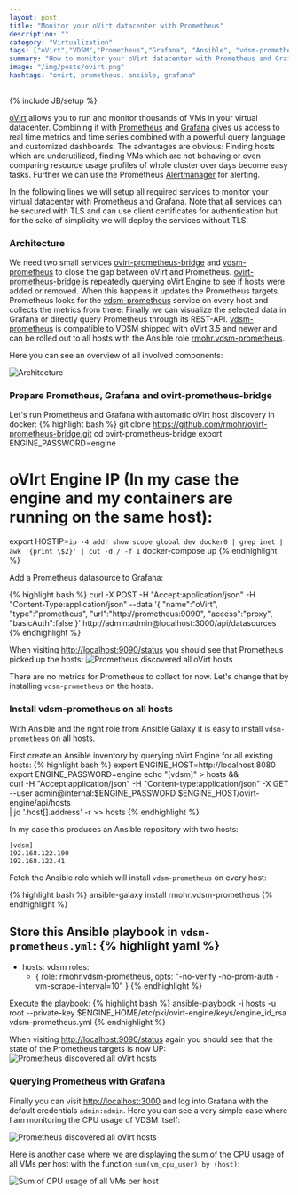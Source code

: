 ```yaml
---
layout: post
title: "Monitor your oVirt datacenter with Prometheus"
description: ""
category: "Virtualization"
tags: ["oVirt","VDSM","Prometheus","Grafana", "Ansible", "vdsm-prometheus"]
summary: "How to monitor your oVirt datacenter with Prometheus and Grafana."
image: "/img/posts/ovirt.png"
hashtags: "ovirt, prometheus, ansible, grafana"
---
```

{% include JB/setup %}

[oVirt](http://ovirt.org) allows you to run and monitor thousands of VMs in
your virtual datacenter. Combining it with [Prometheus](https://prometheus.io/)
and [Grafana](http://grafana.org/) gives us access to real time metrics and
time series combined with a powerful query language and customized dashboards.
The advantages are obvious: Finding hosts which are underutilized, finding VMs
which are not behaving or even comparing resource usage profiles of whole
cluster over days become easy tasks. Further we can use the Prometheus
[Alertmanager](https://prometheus.io/docs/alerting/alertmanager/) for alerting.

In the following lines we will setup all required services to monitor your
virtual datacenter with Prometheus and Grafana. Note that all services can be
secured with TLS and can use client certificates for authentication but for
the sake of simplicity we will deploy the services without TLS.

### Architecture
We need two small services
[ovirt-prometheus-bridge](https://github.com/rmohr/ovirt-prometheus-bridge) and
[vdsm-prometheus](https://github.com/rmohr/vdsm-prometheus) to close the gap
between oVirt and Prometheus.
[ovirt-prometheus-bridge](https://github.com/rmohr/ovirt-prometheus-bridge) is
repeatedly querying oVirt Engine to see if hosts were added or removed. When
this happens it updates the Prometheus targets. Prometheus looks for the
[vdsm-prometheus](https://github.com/rmohr/vdsm-prometheus) service on every
host and collects the metrics from there. Finally we can visualize the selected
data in Grafana or directly query Prometheus through its REST-API.
[vdsm-prometheus](https://github.com/rmohr/vdsm-prometheus) is compatible to
VDSM shipped with oVirt 3.5 and newer and can be rolled out to all hosts with
the Ansible role
[rmohr.vdsm-prometheus](https://galaxy.ansible.com/rmohr/vdsm-prometheus/).

Here you can see an overview of all involved components:
<div>
<img src="{{ site.url }}/img/posts/ovirt-host-monitoring-architecture.png" style="max-width: 50%;height: auto;display:block min-width:25em" alt="Architecture"> 
</div>

### Prepare Prometheus, Grafana and ovirt-prometheus-bridge
Let's run Prometheus and Grafana with automatic oVirt host discovery in docker:
{% highlight bash %}
git clone https://github.com/rmohr/ovirt-prometheus-bridge.git
cd ovirt-prometheus-bridge
export ENGINE_PASSWORD=engine
# oVIrt Engine IP (In my case the engine and my containers are running on the same host):
export HOSTIP=`ip -4 addr show scope global dev docker0 | grep inet | awk '{print \$2}' | cut -d / -f 1`
docker-compose up
{% endhighlight %}

Add a Prometheus datasource to Grafana:

{% highlight bash %}
curl -X POST -H "Accept:application/json" -H "Content-Type:application/json" --data '{ "name":"oVirt", "type":"prometheus", "url":"http://prometheus:9090", "access":"proxy", "basicAuth":false }' http://admin:admin@localhost:3000/api/datasources
{% endhighlight %}

When visiting [http://localhost:9090/status](http://localhost:9090/status) you should see that Prometheus picked up the hosts:
<img src="{{ site.url }}/img/posts/prometheus-hosts-discovered.png" class="img-responsive" alt="Prometheus discovered all oVirt hosts"> 

There are no metrics for Prometheus to collect for now. Let's change that
by installing `vdsm-prometheus` on the hosts.

### Install vdsm-prometheus on all hosts
With Ansible and the right role from Ansible Galaxy it is easy to install `vdsm-prometheus` on all hosts.

First create an Ansible inventory by querying oVirt Engine for all existing hosts:
{% highlight bash %}
export ENGINE_HOST=http://localhost:8080
export ENGINE_PASSWORD=engine
echo "[vdsm]" > hosts && \
    curl -H "Accept:application/json" -H "Content-type:application/json" -X GET --user admin@internal:$ENGINE_PASSWORD $ENGINE_HOST/ovirt-engine/api/hosts \
    | jq '.host[].address' -r >> hosts
{% endhighlight %}

In my case this produces an Ansible repository with two hosts:

    [vdsm]
    192.168.122.190
    192.168.122.41

Fetch the Ansible role which will install `vdsm-prometheus` on every host:

{% highlight bash %}
ansible-galaxy install rmohr.vdsm-prometheus
{% endhighlight %}

Store this Ansible playbook in `vdsm-prometheus.yml`:
{% highlight yaml %}
---
- hosts: vdsm
  roles:
    - { role: rmohr.vdsm-prometheus, opts: "-no-verify -no-prom-auth -vm-scrape-interval=10" }
{% endhighlight %}

Execute the playbook:
{% highlight bash %}
ansible-playbook -i hosts -u root --private-key $ENGINE_HOME/etc/pki/ovirt-engine/keys/engine_id_rsa vdsm-prometheus.yml
{% endhighlight %}

When visiting [http://localhost:9090/status](http://localhost:9090/status)
again you should see that the state of the Prometheus targets is now UP:
<img src="{{ site.url }}/img/posts/vdsm-prometheus-hosts-up.png" class="img-responsive" alt="Prometheus discovered all oVirt hosts"> 

### Querying Prometheus with Grafana
Finally you can visit [http://localhost:3000](http://localhost:3000) and log
into Grafana with the default credentials `admin:admin`. Here you can see a
very simple case where I am monitoring the CPU usage of VDSM itself:

<img src="{{ site.url }}/img/posts/vdsm-prometheus-grafana.png" class="img-responsive" alt="Prometheus discovered all oVirt hosts"> 

Here is another case where we are displaying the sum of the CPU usage of all VMs per host with the function `sum(vm_cpu_user) by (host)`:

<img src="{{ site.url }}/img/posts/vm-cpu-usage-per-host.png" class="img-responsive" alt="Sum of CPU usage of all VMs per host"> 
